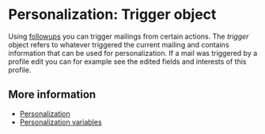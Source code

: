 # Personalization: Trigger object

Using [followups](./followups) you can trigger mailings from certain actions. 
The *trigger* object refers to whatever triggered the current mailing and 
contains information that can be used for personalization. If a mail was 
triggered by a profile edit you can for example see the edited fields and 
interests of this profile.

## More information

* [Personalization](./personalization)
* [Personalization variables](./personalization-variables)

